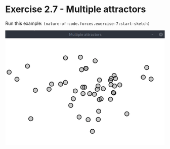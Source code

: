 # Exercise 2.7 - Multiple attractors

Run this example: `(nature-of-code.forces.exercise-7:start-sketch)`

![Exercise 2.7 - Multiple attractors](screenshots/Exercise%202.7%20-%20Multiple%20attractors.gif)